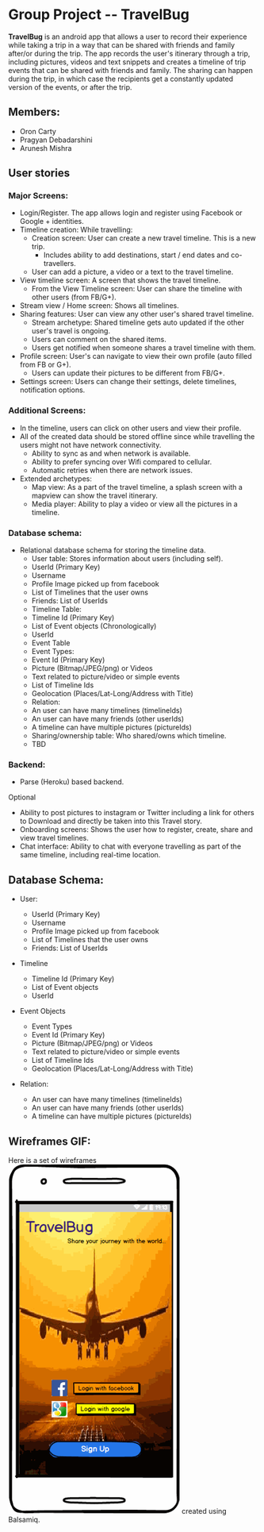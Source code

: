 # Group Project -- TravelBug

**TravelBug** is an android app that allows a user to record their experience while taking a trip in
a way that can be shared with friends and family after/or during the trip. The app records the
user's itinerary through a trip, including pictures, videos and text snippets and creates a timeline
of trip events that can be shared with friends and family. The sharing can happen during the trip,
in which case the recipients get a constantly updated version of the events, or after the trip.


## Members:
* Oron Carty
* Pragyan Debadarshini
* Arunesh Mishra


## User stories

### Major Screens:
* Login/Register. The app allows login and register using Facebook or Google + identities.
* Timeline creation: While travelling:
   * Creation screen: User can create a new travel timeline. This is a new trip.
        * Includes ability to add destinations, start / end dates and co-travellers. 
   * User can add a picture, a video or a text to the travel timeline.
* View timeline screen: A screen that shows the travel timeline.
   * From the View Timeline screen: User can share the timeline with other users (from FB/G+).
* Stream view / Home screen: Shows all timelines.
* Sharing features: User can view any other user's shared travel timeline.
   * Stream archetype: Shared timeline gets auto updated if the other user's travel is ongoing.
   * Users can comment on the shared items.
   * Users get notified when someone shares a travel timeline with them.
* Profile screen: User's can navigate to view their own profile (auto filled from FB or G+).
   * Users can update their pictures to be different from FB/G+.
* Settings screen: Users can change their settings, delete timelines, notification options. 

### Additional Screens:
* In the timeline, users can click on other users and view their profile.
* All of the created data should be stored offline since while travelling the users might not have
  network connectivity.
    * Ability to sync as and when network is available.
    * Ability to prefer syncing over Wifi compared to cellular.
    * Automatic retries when there are network issues.
* Extended archetypes:
   * Map view: As a part of the travel timeline, a splash screen with a mapview can show the travel
     itinerary.
   * Media player: Ability to play a video or view all the pictures in a timeline.

### Database schema:
 * Relational database schema for storing the timeline data. 
   * User table: Stores information about users (including self).
    - UserId (Primary Key)
    - Username
    - Profile Image picked up from facebook
    - List of Timelines that the user owns
    - Friends: List of UserIds
   * Timeline Table:
    - Timeline Id (Primary Key)
    - List of Event objects (Chronologically)
    - UserId
   * Event Table
    - Event Types:
    - Event Id (Primary Key)
    - Picture (Bitmap/JPEG/png) or Videos
    - Text related to picture/video or simple events
    - List of Timeline Ids
    - Geolocation (Places/Lat-Long/Address with Title)
   * Relation:
    - An user can have many timelines (timelineIds)
    - An user can have many friends (other userIds)
    - A timeline can have multiple pictures (pictureIds)
   * Sharing/ownership table: Who shared/owns which timeline.
    - TBD

### Backend:
 * Parse (Heroku) based backend.

Optional 
* Ability to post pictures to instagram or Twitter including a link for others to Download and
  directly be taken into this Travel story.
* Onboarding screens: Shows the user how to register, create, share and view travel timelines.
* Chat interface: Ability to chat with everyone travelling as part of the same timeline, including
  real-time location.


## Database Schema:
* User:
   * UserId (Primary Key)
   * Username
   * Profile Image picked up from facebook
   * List of Timelines that the user owns
   * Friends: List of UserIds
* Timeline
   * Timeline Id (Primary Key)
   * List of Event objects
   * UserId
* Event Objects
   * Event Types
   * Event Id (Primary Key)
   * Picture (Bitmap/JPEG/png) or Videos
   * Text related to picture/video or simple events
   * List of Timeline Ids
   * Geolocation (Places/Lat-Long/Address with Title)

* Relation:
   * An user can have many timelines (timelineIds)
   * An user can have many friends (other userIds)
   * A timeline can have multiple pictures (pictureIds)
 
## Wireframes GIF:

Here is a set of wireframes ![TravelBug](TravelBug.gif) created using Balsamiq.
